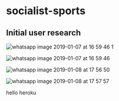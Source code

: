 # socialist-sports


## Initial user research 

![whatsapp image 2019-01-07 at 16 59 46 1](https://user-images.githubusercontent.com/16784959/50781639-d426f880-129d-11e9-8b60-74846c3870d4.jpeg)

![whatsapp image 2019-01-07 at 16 59 46](https://user-images.githubusercontent.com/16784959/50781647-d7ba7f80-129d-11e9-980a-72cbaf23613a.jpeg)

![whatsapp image 2019-01-08 at 17 56 50](https://user-images.githubusercontent.com/16784959/50853865-651fd180-137b-11e9-9eb1-52cca0eb975d.jpeg)

![whatsapp image 2019-01-08 at 17 57 57](https://user-images.githubusercontent.com/16784959/50853869-681ac200-137b-11e9-89cd-b434e3d59b58.jpeg)

hello heroku
